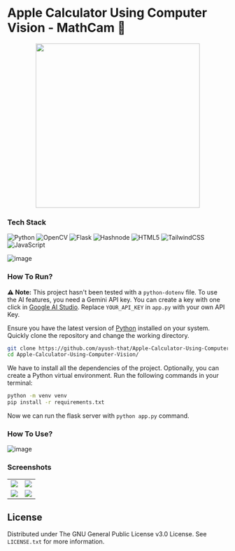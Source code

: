 # Apple Calculator Using Computer Vision - MathCam 📸

<p align="center">
  <img src="https://github.com/user-attachments/assets/03f7c640-820c-427c-98c8-d61728733853" height="375">
</p>

### Tech Stack

![Python](https://img.shields.io/badge/python-3670A0?style=for-the-badge&logo=python&logoColor=ffdd54)
![OpenCV](https://img.shields.io/badge/opencv-%23white.svg?style=for-the-badge&logo=opencv&logoColor=white)
![Flask](https://img.shields.io/badge/flask-%23000.svg?style=for-the-badge&logo=flask&logoColor=white)
![Hashnode](https://img.shields.io/badge/Hashnode-2962FF?style=for-the-badge&logo=hashnode&logoColor=white)
![HTML5](https://img.shields.io/badge/html5-%23E34F26.svg?style=for-the-badge&logo=html5&logoColor=white)
![TailwindCSS](https://img.shields.io/badge/tailwindcss-%2338B2AC.svg?style=for-the-badge&logo=tailwind-css&logoColor=white)
![JavaScript](https://img.shields.io/badge/javascript-%23323330.svg?style=for-the-badge&logo=javascript&logoColor=%23F7DF1E)

![image](https://github.com/user-attachments/assets/a4826961-70cb-4481-b9db-22b94d539ee3)

### How To Run?

**⚠️ Note:** This project hasn't been tested with a ```python-dotenv``` file. To use the AI features, you need a Gemini API key. You can create a key with one click in [Google AI Studio](https://makersuite.google.com/app/apikey). Replace ```YOUR_API_KEY``` in ```app.py``` with your own API Key.

Ensure you have the latest version of [Python](https://www.python.org/downloads/) installed on your system. Quickly clone the repository and change the working directory.

```bash
git clone https://github.com/ayush-that/Apple-Calculator-Using-Computer-Vision.git
cd Apple-Calculator-Using-Computer-Vision/
```

We have to install all the dependencies of the project. Optionally, you can create a Python virtual environment. Run the following commands in your terminal:

```bash
python -m venv venv
pip install -r requirements.txt
```
Now we can run the flask server with ```python app.py``` command.

### How To Use?

![image](https://github.com/user-attachments/assets/e93169af-412a-4183-9a18-fd8990e26022)

### Screenshots

<table align="center">
  <tr>
    <td align="center">
      <img src="https://github.com/user-attachments/assets/c6f40aec-604d-4c99-877a-31c68d573637">
    </td>
    <td align="center">
      <img src="https://github.com/user-attachments/assets/c6f40aec-604d-4c99-877a-31c68d573637">
    </td>
  </tr>
  <tr>
    <td align="center">
      <img src="https://github.com/user-attachments/assets/c6f40aec-604d-4c99-877a-31c68d573637">
    </td>
    <td align="center">
      <img src="https://github.com/user-attachments/assets/c6f40aec-604d-4c99-877a-31c68d573637">
    </td>
  </tr>
</table>

## License

Distributed under The GNU General Public License v3.0 License. See `LICENSE.txt` for more information.
